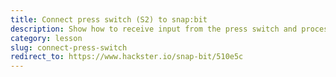 ```yaml
---
title: Connect press switch (S2) to snap:bit
description: Show how to receive input from the press switch and process it in the micro:bit.
category: lesson
slug: connect-press-switch
redirect_to: https://www.hackster.io/snap-bit/510e5c
---
```

